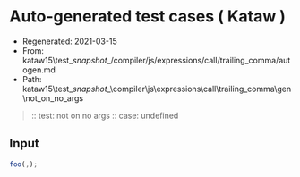 # Auto-generated test cases ( Kataw )
- Regenerated: 2021-03-15
- From: kataw15\test\__snapshot__/compiler/js/expressions/call/trailing_comma/autogen.md
- Path: kataw15\test\__snapshot__\compiler\js\expressions\call\trailing_comma\gen\not_on_no_args
> :: test: not on no args
> :: case: undefined
## Input

`````js
foo(,);
`````
